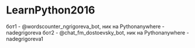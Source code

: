 # LearnPython2016
бот1 - @wordscounter_ngrigoreva_bot, ник на Pythonanywhere - nadegrigoreva 
бот2 - @chat_fm_dostoevsky_bot, ник на Pythonanywhere - nadegrigoreva1 
